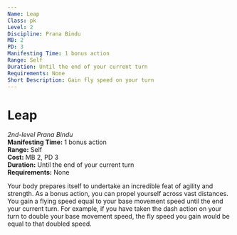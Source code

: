 ```yaml
---
Name: Leap
Class: pk
Level: 2
Discipline: Prana Bindu
MB: 2
PD: 3
Manifesting Time: 1 bonus action
Range: Self
Duration: Until the end of your current turn
Requirements: None
Short Description: Gain fly speed on your turn
---
```

# Leap
*2nd-level Prana Bindu*\
**Manifesting Time:** 1 bonus action\
**Range:** Self\
**Cost:** MB 2, PD 3\
**Duration:** Until the end of your current turn\
**Requirements:** None

Your body prepares itself to undertake an
incredible feat of agility and strength. As a bonus action,
you can propel yourself across vast distances. You gain a
flying speed equal to your base movement speed until the end
your current turn. For example, if you have taken the dash
action on your turn to double your base movement speed, the
fly speed you gain would be equal to that doubled speed.
